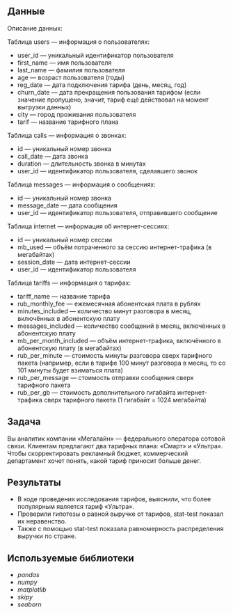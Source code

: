 ## Данные

Описание данных:

Таблица users — информация о пользователях:
+ user_id — уникальный идентификатор пользователя
+ first_name — имя пользователя
+ last_name — фамилия пользователя
+ age — возраст пользователя (годы)
+ reg_date — дата подключения тарифа (день, месяц, год)
+ churn_date — дата прекращения пользования тарифом (если значение пропущено, значит, тариф ещё действовал на момент выгрузки данных)
+ city — город проживания пользователя
+ tarif — название тарифного плана

Таблица calls — информация о звонках:
+ id — уникальный номер звонка
+ call_date — дата звонка
+ duration — длительность звонка в минутах
+ user_id — идентификатор пользователя, сделавшего звонок
  
Таблица messages — информация о сообщениях:
+ id — уникальный номер звонка
+ message_date — дата сообщения
+ user_id — идентификатор пользователя, отправившего сообщение
  
Таблица internet — информация об интернет-сессиях:
+ id — уникальный номер сессии
+ mb_used — объём потраченного за сессию интернет-трафика (в мегабайтах)
+ session_date — дата интернет-сессии
+ user_id — идентификатор пользователя
  
Таблица tariffs — информация о тарифах:
+ tariff_name — название тарифа
+ rub_monthly_fee — ежемесячная абонентская плата в рублях
+ minutes_included — количество минут разговора в месяц, включённых в абонентскую плату
+ messages_included — количество сообщений в месяц, включённых в абонентскую плату
+ mb_per_month_included — объём интернет-трафика, включённого в абонентскую плату (в мегабайтах)
+ rub_per_minute — стоимость минуты разговора сверх тарифного пакета (например, если в тарифе 100 минут разговора в месяц, то со 101 минуты будет взиматься плата)
+ rub_per_message — стоимость отправки сообщения сверх тарифного пакета
+ rub_per_gb — стоимость дополнительного гигабайта интернет-трафика сверх тарифного пакета (1 гигабайт = 1024 мегабайта)
  
## Задача

Вы аналитик компании «Мегалайн» — федерального оператора сотовой связи. Клиентам предлагают два тарифных плана: «Смарт» и «Ультра». Чтобы скорректировать рекламный бюджет, коммерческий департамент хочет понять, какой тариф приносит больше денег.

## Результаты

- В ходе проведения исследования тарифов, выяснили, что более популярным является тариф «Ультра».
- Проверили гипотезы о равной выручке от тарифов, stat-test показал их неравенство.
- Также с помощью stat-test показала равномерность распределения выручки по стране.
  
## Используемые библиотеки

+ *pandas*
+ *numpy*
+ *matplotlib*
+ *skipy*
+ *seaborn*
